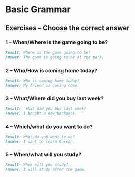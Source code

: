 # Basic Grammar

## Exercises – Choose the correct answer

### 1 – When/Where is the game going to be?

```markdown
Result: Where is the game going to be?
Answer: The game is going to be at the park.
```

### 2 – Who/How is coming home today?

```markdown
Result: Who is coming home today?
Answer: My friend is coming home.
```

### 3 – What/Where did you buy last week?

```markdown
Result:  What did you buy last week?
Answer: I bought a new backpack.
```

### 4 – Which/what do you want to do?

```markdown
Result: What do you want to do?
Answer: I want to learn Korean.
```

### 5 – When/what will you study?

```markdown
Result: When will you study?
Answer: I will study after the game.
```

